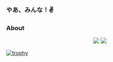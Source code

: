 ### やあ、みんな！✌
### About

<p align="center">
  <img src="https://github-readme-stats.vercel.app/api?username=Fumolat&show_icons=true&theme=dark" />
  <img src="https://github-readme-stats.vercel.app/api/top-langs/?username=Fumolat&theme=dark&layout=compact" />
  
  [![trophy](https://github-profile-trophy.vercel.app/?username=Fumolat&theme=onedark&row=1&column=6)](https://github.com/Fumolat/github-profile-trophy)
</p>

